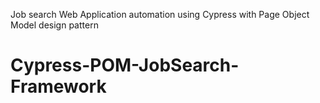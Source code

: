 Job search Web Application automation using Cypress with Page Object Model design pattern
# Cypress-POM-JobSearch-Framework
